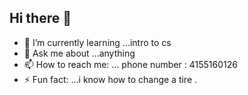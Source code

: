 ## Hi there 👋


- 🌱 I’m currently learning ...intro to cs 
- 💬 Ask me about ...anything 
- 📫 How to reach me: ... phone number : 4155160126
- ⚡ Fun fact: ...i know how to change a tire .
<!--
**dale-code-ui/dale-code-ui** is a ✨ _special_ ✨ repository because its `README.md` (this file) appears on your GitHub profile.

Here are some ideas to get you started:

- 🔭 I’m currently working on ...
- 🌱 I’m currently learning ...
- 👯 I’m looking to collaborate on ...
- 🤔 I’m looking for help with ...
- 💬 Ask me about ...
- 📫 How to reach me: ...
- 😄 Pronouns: ...
- ⚡ Fun fact: ...
-->
